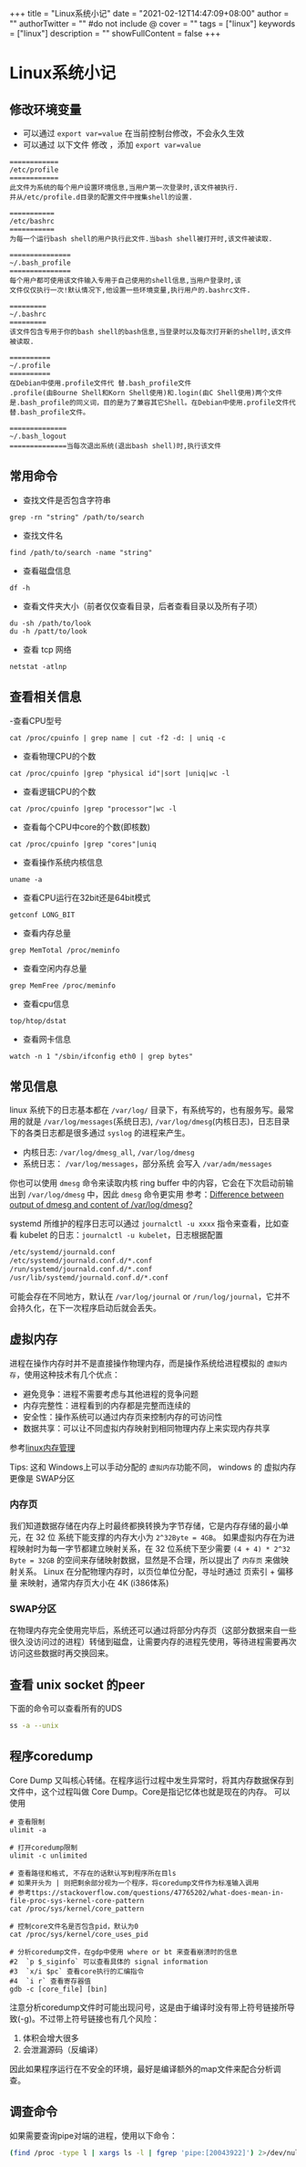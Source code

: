 +++
title = "Linux系统小记"
date = "2021-02-12T14:47:09+08:00"
author = ""
authorTwitter = "" #do not include @
cover = ""
tags = ["linux"]
keywords = ["linux"]
description = ""
showFullContent = false
+++

# Linux系统小记
## 修改环境变量
- 可以通过 `export var=value` 在当前控制台修改，不会永久生效
- 可以通过 以下文件 修改 ，添加 `export var=value`
```
============
/etc/profile
============
此文件为系统的每个用户设置环境信息,当用户第一次登录时,该文件被执行.
并从/etc/profile.d目录的配置文件中搜集shell的设置.

===========
/etc/bashrc
===========
为每一个运行bash shell的用户执行此文件.当bash shell被打开时,该文件被读取.

===============
~/.bash_profile
===============
每个用户都可使用该文件输入专用于自己使用的shell信息,当用户登录时,该
文件仅仅执行一次!默认情况下,他设置一些环境变量,执行用户的.bashrc文件.

=========
~/.bashrc
=========
该文件包含专用于你的bash shell的bash信息,当登录时以及每次打开新的shell时,该文件被读取.

==========
~/.profile
==========
在Debian中使用.profile文件代 替.bash_profile文件
.profile(由Bourne Shell和Korn Shell使用)和.login(由C Shell使用)两个文件是.bash_profile的同义词，目的是为了兼容其它Shell。在Debian中使用.profile文件代 替.bash_profile文件。

==============
~/.bash_logout
==============当每次退出系统(退出bash shell)时,执行该文件
```

## 常用命令
- 查找文件是否包含字符串
```
grep -rn "string" /path/to/search
```
- 查找文件名
```
find /path/to/search -name "string"
```
- 查看磁盘信息
```
df -h
```
- 查看文件夹大小（前者仅仅查看目录，后者查看目录以及所有子项）
```
du -sh /path/to/look
du -h /patt/to/look
```
- 查看 tcp 网络
```
netstat -atlnp
```

## 查看相关信息
-查看CPU型号
```
cat /proc/cpuinfo | grep name | cut -f2 -d: | uniq -c
```
- 查看物理CPU的个数
```
cat /proc/cpuinfo |grep "physical id"|sort |uniq|wc -l
```
- 查看逻辑CPU的个数
```
cat /proc/cpuinfo |grep "processor"|wc -l
```
- 查看每个CPU中core的个数(即核数)
```
cat /proc/cpuinfo |grep "cores"|uniq
```
- 查看操作系统内核信息
```
uname -a
```
- 查看CPU运行在32bit还是64bit模式
```
getconf LONG_BIT
```
- 查看内存总量
```
grep MemTotal /proc/meminfo  
```
- 查看空闲内存总量
```
grep MemFree /proc/meminfo
```
- 查看cpu信息
```
top/htop/dstat
```
- 查看网卡信息
```
watch -n 1 "/sbin/ifconfig eth0 | grep bytes"
```

## 常见信息
linux 系统下的日志基本都在 `/var/log/` 目录下，有系统写的，也有服务写。最常用的就是 `/var/log/messages`(系统日志), `/var/log/dmesg`(内核日志)，日志目录下的各类日志都是很多通过 `syslog` 的进程来产生。
- 内核日志: `/var/log/dmesg_all`, `/var/log/dmesg`
- 系统日志： `/var/log/messages`，部分系统 会写入 `/var/adm/messages`

你也可以使用 `dmesg` 命令来读取内核 ring buffer 中的内容，它会在下次启动前输出到 `/var/log/dmesg` 中，因此 `dmesg` 命令更实用
参考：[Difference between output of dmesg and content of /var/log/dmesg?](https://unix.stackexchange.com/questions/191560/difference-between-output-of-dmesg-and-content-of-var-log-dmesg)

systemd 所维护的程序日志可以通过 `journalctl -u xxxx` 指令来查看，比如查看 kubelet 的日志：`journalctl -u kubelet`，日志根据配置
```bash
/etc/systemd/journald.conf
/etc/systemd/journald.conf.d/*.conf
/run/systemd/journald.conf.d/*.conf
/usr/lib/systemd/journald.conf.d/*.conf
```
可能会存在不同地方，默认在 `/var/log/journal` or `/run/log/journal`，它并不会持久化，在下一次程序启动后就会丢失。

## 虚拟内存
进程在操作内存时并不是直接操作物理内存，而是操作系统给进程模拟的 `虚拟内存`，使用这种技术有几个优点：
- 避免竞争：进程不需要考虑与其他进程的竞争问题
- 内存完整性：进程看到的内存都是完整而连续的
- 安全性：操作系统可以通过内存页来控制内存的可访问性
- 数据共享：可以让不同虚拟内存映射到相同物理内存上来实现内存共享

参考[linux内存管理](https://zhuanlan.zhihu.com/p/149581303)

Tips: 这和 Windows上可以手动分配的 `虚拟内存`功能不同， windows 的 虚拟内存更像是 SWAP分区

### 内存页
我们知道数据存储在内存上时最终都换转换为字节存储，它是内存存储的最小单元，在 32 位 系统下能支撑的内存大小为 `2^32Byte = 4GB`。
如果虚拟内存在为进程映射时为每一字节都建立映射关系，在 32 位系统下至少需要 `(4 + 4) * 2^32 Byte = 32GB` 的空间来存储映射数据，显然是不合理，所以提出了 `内存页` 来做映射关系。
Linux 在分配物理内存时，以页位单位分配，寻址时通过 页索引 + 偏移量 来映射，通常内存页大小在 4K (i386体系)

### SWAP分区
在物理内存完全使用完毕后，系统还可以通过将部分内存页（这部分数据来自一些很久没访问过的进程）转储到磁盘，让需要内存的进程先使用，等待进程需要再次访问这些数据时再交换回来。


## 查看 unix socket 的peer
下面的命令可以查看所有的UDS
```bash
ss -a --unix
```

## 程序coredump
Core Dump 又叫核心转储。在程序运行过程中发生异常时，将其内存数据保存到文件中，这个过程叫做 Core Dump。Core是指记忆体也就是现在的内存。
可以使用
```shell
# 查看限制
ulimit -a

# 打开coredump限制
ulimit -c unlimited

# 查看路径和格式, 不存在的话默认写到程序所在目ls
# 如果开头为 | 则把剩余部分视为一个程序，将coredump文件作为标准输入调用
# 参考ttps://stackoverflow.com/questions/47765202/what-does-mean-in-file-proc-sys-kernel-core-pattern
cat /proc/sys/kernel/core_pattern

# 控制core文件名是否包含pid，默认为0
cat /proc/sys/kernel/core_uses_pid

# 分析coredump文件，在gdp中使用 where or bt 来查看崩溃时的信息
#2  `p $_siginfo` 可以查看具体的 signal information
#3  `x/i $pc` 查看core执行的汇编指令
#4  `i r` 查看寄存器值
gdb -c [core_file] [bin] 

```

注意分析coredump文件时可能出现问号，这是由于编译时没有带上符号链接所导致(-g)。不过带上符号链接也有几个风险：
1. 体积会增大很多
2. 会泄漏源码（反编译）

因此如果程序运行在不安全的环境，最好是编译额外的map文件来配合分析调查。

## 调查命令
如果需要查询pipe对端的进程，使用以下命令：
```bash
(find /proc -type l | xargs ls -l | fgrep 'pipe:[20043922]') 2>/dev/null
```